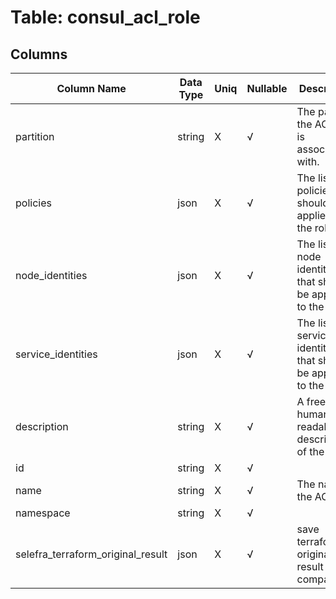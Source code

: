 # Table: consul_acl_role

## Columns 

|  Column Name   |  Data Type  | Uniq | Nullable | Description | 
|  ----  | ----  | ----  | ----  | ---- | 
| partition | string | X | √ | The partition the ACL role is associated with. | 
| policies | json | X | √ | The list of policies that should be applied to the role. | 
| node_identities | json | X | √ | The list of node identities that should be applied to the role. | 
| service_identities | json | X | √ | The list of service identities that should be applied to the role. | 
| description | string | X | √ | A free form human readable description of the role. | 
| id | string | X | √ |  | 
| name | string | X | √ | The name of the ACL role. | 
| namespace | string | X | √ |  | 
| selefra_terraform_original_result | json | X | √ | save terraform original result for compatibility | 


